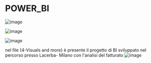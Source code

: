 # POWER_BI

![image](https://github.com/Elenacola/POWER_BI/assets/79009772/34c6c374-adaa-423d-bb5d-c33337554757)

![image](https://user-images.githubusercontent.com/79009772/223735391-66f352d3-47bc-4f4e-8908-8277e6fdeebe.png)


![image](https://user-images.githubusercontent.com/79009772/230085919-c03094fb-a095-4025-9a47-17025e50e42d.png)


nel file {4-Visuals and more} è presente il progetto di BI sviluppato nel percorso presso Lacerba- Milano con l'analisi del fatturato
![image](https://github.com/Elenacola/POWER_BI/assets/79009772/db709655-670f-4c83-aa4e-01cded7efcc7)


